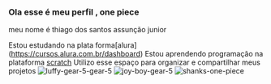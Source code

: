### Ola esse é meu perfil , one piece

meu nome é thiago dos santos assunção junior

Estou estudando na plata forma[alura] (https://cursos.alura.com.br/dashboard)
Estou aprendendo programação na plataforma  [scratch](https://scratch.mit.edu/)
Utilizo esse espaço para organizar e compartilhar meus projetos
![luffy-gear-5-gear-5](https://github.com/thiago102030/thiago/assets/161844372/08b334a1-4a33-41e0-ab9b-4cebb5d20f8c)
![joy-boy-gear-5](https://github.com/thiago102030/thiago/assets/161844372/5f3c3322-091e-422c-8c03-8cbf160be45d)
![shanks-one-piece](https://github.com/thiago102030/thiago/assets/161844372/9b31935a-3fde-4eda-80a3-5dfcd59b4345)





